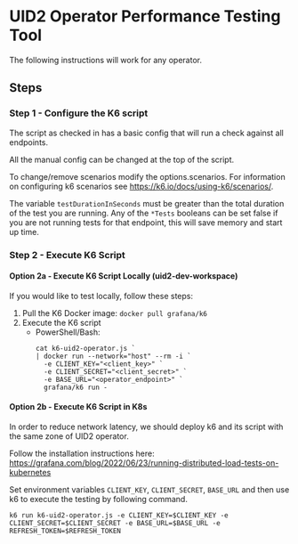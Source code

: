 # UID2 Operator Performance Testing Tool
The following instructions will work for any operator.

## Steps
### Step 1 - Configure the K6 script
The script as checked in has a basic config that will run a check against all endpoints.


All the manual config can be changed at the top of the script. 

To change/remove scenarios modify the options.scenarios. For information on configuring k6 scenarios see https://k6.io/docs/using-k6/scenarios/.

The variable `testDurationInSeconds` must be greater than the total duration of the test you are running.
Any of the `*Tests` booleans can be set false if you are not running tests for that endpoint, this will save memory and start up time.
### Step 2 - Execute K6 Script
#### Option 2a - Execute K6 Script Locally (uid2-dev-workspace)
If you would like to test locally, follow these steps:
1. Pull the K6 Docker image: `docker pull grafana/k6`
2. Execute the K6 script
    * PowerShell/Bash:
        ```
        cat k6-uid2-operator.js `
        | docker run --network="host" --rm -i `
          -e CLIENT_KEY="<client_key>" `
          -e CLIENT_SECRET="<client_secret>" `
          -e BASE_URL="<operator_endpoint>" `
          grafana/k6 run -
        ```

#### Option 2b - Execute K6 Script in K8s
In order to reduce network latency, we should deploy k6 and its script with the same zone of UID2 operator.

Follow the installation instructions here: https://grafana.com/blog/2022/06/23/running-distributed-load-tests-on-kubernetes


Set environment variables `CLIENT_KEY`, `CLIENT_SECRET`, `BASE_URL` and then use k6 to execute the testing by following command.
```
k6 run k6-uid2-operator.js -e CLIENT_KEY=$CLIENT_KEY -e CLIENT_SECRET=$CLIENT_SECRET -e BASE_URL=$BASE_URL -e REFRESH_TOKEN=$REFRESH_TOKEN
```

